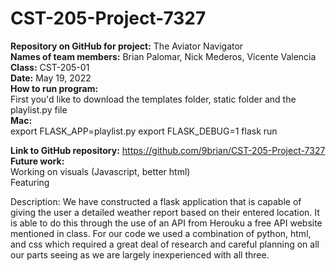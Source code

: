 # CST-205-Project-7327
**Repository on GitHub for project:** The Aviator Navigator <br />
**Names of team members:** Brian Palomar, Nick Mederos, Vicente Valencia <br />
**Class:** CST-205-01 <br />
**Date:** May 19, 2022 <br />
**How to run program:** <br />
First you'd like to download the templates folder, static folder and the playlist.py file <br />
**Mac:** <br />
export FLASK_APP=playlist.py
export FLASK_DEBUG=1
flask run

**Link to GitHub repository:** https://github.com/9brian/CST-205-Project-7327 <br />
**Future work:** <br />
Working on visuals (Javascript, better html)<br />
Featuring <br />

Description: We have constructed a flask application that is capable of giving the user a detailed 
weather report based on their entered location.
It is able to do this through the use of an API from Herouku a free API website mentioned in class.
For our code we used a combination of python, html, and css which required a great deal of research 
and careful planning on all our parts seeing as we are largely inexperienced with all three.
